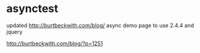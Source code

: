 # asynctest
updated http://burtbeckwith.com/blog/
async demo page to use 2.4.4 and 
jquery


http://burtbeckwith.com/blog/?p=1251

